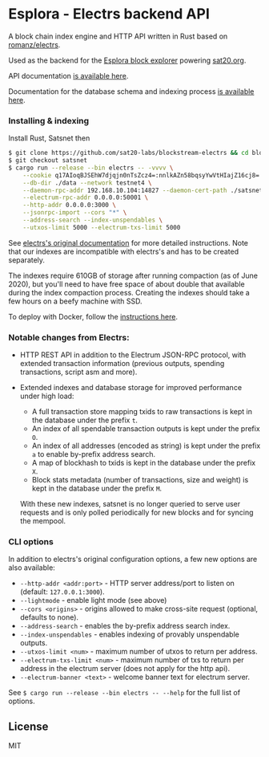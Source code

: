 # Esplora - Electrs backend API

A block chain index engine and HTTP API written in Rust based on [romanz/electrs](https://github.com/romanz/electrs).

Used as the backend for the [Esplora block explorer](https://github.com/sat20-labs/satsnet-esplora) powering [sat20.org](https://sat20.org/).

API documentation [is available here](https://github.com/sat20-labs/satsnet-esplora/blob/master/API.md).

Documentation for the database schema and indexing process [is available here](doc/schema.md).

### Installing & indexing

Install Rust, Satsnet then

```bash
$ git clone https://github.com/sat20-labs/blockstream-electrs && cd blockstream-electrs
$ git checkout satsnet
$ cargo run --release --bin electrs -- -vvvv \
    --cookie q17AIoqBJSEhW7djqjn0nTsZcz4=:nnlkAZn58bqsyYwVtHIajZ16cj8= \
    --db-dir ./data --network testnet4 \
    --daemon-rpc-addr 192.168.10.104:14827 --daemon-cert-path ./satsnet-rpc.cert \
    --electrum-rpc-addr 0.0.0.0:50001 \
    --http-addr 0.0.0.0:3000 \
    --jsonrpc-import --cors "*" \
    --address-search --index-unspendables \
    --utxos-limit 5000 --electrum-txs-limit 5000
```

See [electrs's original documentation](https://github.com/romanz/electrs/blob/master/doc/usage.md) for more detailed instructions.
Note that our indexes are incompatible with electrs's and has to be created separately.

The indexes require 610GB of storage after running compaction (as of June 2020), but you'll need to have
free space of about double that available during the index compaction process.
Creating the indexes should take a few hours on a beefy machine with SSD.

To deploy with Docker, follow the [instructions here](https://github.com/sat20-labs/satsnet-esplora#how-to-build-the-docker-image).

### Notable changes from Electrs:

- HTTP REST API in addition to the Electrum JSON-RPC protocol, with extended transaction information
  (previous outputs, spending transactions, script asm and more).

- Extended indexes and database storage for improved performance under high load:

  - A full transaction store mapping txids to raw transactions is kept in the database under the prefix `t`.
  - An index of all spendable transaction outputs is kept under the prefix `O`.
  - An index of all addresses (encoded as string) is kept under the prefix `a` to enable by-prefix address search.
  - A map of blockhash to txids is kept in the database under the prefix `X`.
  - Block stats metadata (number of transactions, size and weight) is kept in the database under the prefix `M`.

  With these new indexes, satsnet is no longer queried to serve user requests and is only polled
  periodically for new blocks and for syncing the mempool.

### CLI options

In addition to electrs's original configuration options, a few new options are also available:

- `--http-addr <addr:port>` - HTTP server address/port to listen on (default: `127.0.0.1:3000`).
- `--lightmode` - enable light mode (see above)
- `--cors <origins>` - origins allowed to make cross-site request (optional, defaults to none).
- `--address-search` - enables the by-prefix address search index.
- `--index-unspendables` - enables indexing of provably unspendable outputs.
- `--utxos-limit <num>` - maximum number of utxos to return per address.
- `--electrum-txs-limit <num>` - maximum number of txs to return per address in the electrum server (does not apply for the http api).
- `--electrum-banner <text>` - welcome banner text for electrum server.

See `$ cargo run --release --bin electrs -- --help` for the full list of options.

## License

MIT
